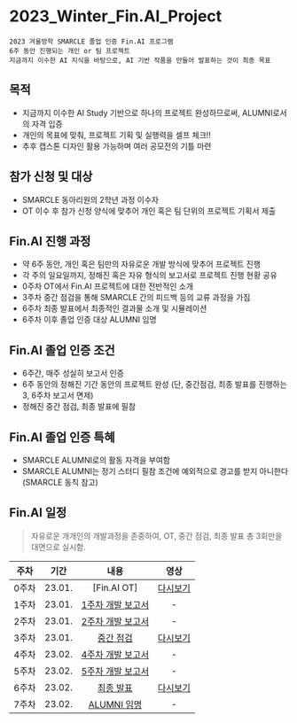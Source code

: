 # 2023_Winter_Fin.AI_Project
~~~
2023 겨울방학 SMARCLE 졸업 인증 Fin.AI 프로그램
6주 동안 진행되는 개인 or 팀 프로젝트
지금까지 이수한 AI 지식을 바탕으로, AI 기반 작품을 만들어 발표하는 것이 최종 목표
~~~

## 목적
- 지금까지 이수한 AI Study 기반으로 하나의 프로젝트 완성하므로써, ALUMNI로서의 자격 입증
- 개인의 목표에 맞춰, 프로젝트 기획 및 실행력을 셀프 체크!!
- 추후 캡스톤 디자인 활용 가능하며 여러 공모전의 기틀 마련

## 참가 신청 및 대상
- SMARCLE 동아리원의 2학년 과정 이수자
- OT 이수 후 참가 신청 양식에 맞추어 개인 혹은 팀 단위의 프로젝트 기획서 제출

## Fin.AI 진행 과정
- 약 6주 동안, 개인 혹은 팀만의 자유로운 개발 방식에 맞추어 프로젝트 진행
- 각 주의 일요일까지, 정해진 혹은 자유 형식의 보고서로 프로젝트 진행 현황 공유
- 0주차 OT에서 Fin.AI 프로젝트에 대한 전반적인 소개
- 3주차 중간 점검을 통해 SMARCLE 간의 피드백 등의 교류 과정을 가짐
- 6주차 최종 발표에서 최종적인 결과물 소개 및 시뮬레이션
- 6주차 이후 졸업 인증 대상 ALUMNI 임명

## Fin.AI 졸업 인증 조건
- 6주간, 매주 성실히 보고서 인증
- 6주 동안의 정해진 기간 동안의 프로젝트 완성 (단, 중간점검, 최종 발표를 진행하는 3, 6주차 보고서 면제)
- 정해진 중간 점검, 최종 발표에 필참


## Fin.AI 졸업 인증 특혜
- SMARCLE ALUMNI로의 활동 자격을 부여함
- SMARCLE ALUMNI는 정기 스터디 필참 조건에 예외적으로 경고를 받지 아니한다 (SMARCLE 동칙 참고)


## Fin.AI 일정

> 자유로운 개개인의 개발과정을 존중하여, OT, 중간 점검, 최종 발표 총 3회만을 대면으로 실시함.

|주차|기간|내용|영상|
|:---:|:---:|:---:|:---:|
0주차|23.01.|[Fin.AI OT]|[다시보기]()|
1주차|23.01.|[1주차 개발 보고서]()|-|
2주차|23.01.|[2주차 개발 보고서]()|-|
3주차|23.01.|[중간 점검]()|[다시보기]()|
4주차|23.02.|[4주차 개발 보고서]()|-|
5주차|23.02.|[5주차 개발 보고서]()|-|
6주차|23.02.|[최종 발표]()|[다시보기]()|
7주차|23.02.|[ALUMNI 임명]()|-|

